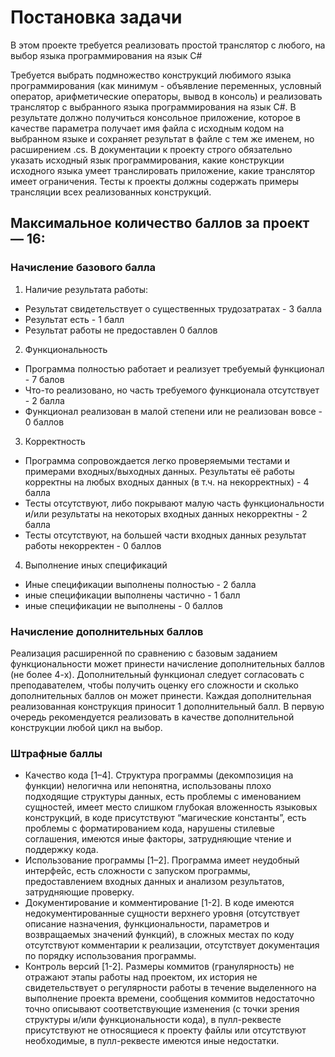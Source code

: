 # Постановка задачи

В этом проекте требуется реализовать простой транслятор с любого, на выбор языка программирования на язык C#

Требуется выбрать подмножество конструкций любимого языка программирования (как минимум - объявление переменных, условный оператор, арифметические операторы, вывод в консоль) и реализовать транслятор с выбранного языка программирования на язык C#.
В результате должно получиться консольное приложение, которое в качестве параметра получает имя файла с исходным кодом на выбранном языке и сохраняет результат в файле с тем же именем, но расширением .cs.
В документации к проекту строго обязательно указать исходный язык программирования, какие конструкции исходного языка умеет транслировать приложение, какие транслятор имеет ограничения. Тесты к проекты должны содержать примеры трансляции всех реализованных конструкций.

## Максимальное количество баллов за проект — 16:

### Начисление базового балла

1. Наличие результата работы:
* Результат свидетельствует о существенных трудозатратах - 3 балла
* Результат есть - 1 балл
* Результат работы не предоставлен 0 баллов

2. Функциональность
* Программа полностью работает и реализует требуемый функционал - 7 балов
* Что-то реализовано, но часть требуемого функционала отсутствует - 2 балла
* Функционал реализован в малой степени или не реализован вовсе - 0 баллов

3. Корректность
* Программа сопровождается легко проверяемыми тестами и примерами входных/выходных данных. Результаты её работы корректны на любых входных данных (в т.ч. на некорректных) - 4 балла
* Тесты отсутствуют, либо покрывают малую часть функциональности и/или результаты на некоторых входных данных некорректны - 2 балла
* Тесты отсутствуют, на большей части входных данных результат работы некорректен - 0 баллов

4. Выполнение иных спецификаций
* Иные спецификации выполнены полностью - 2 балла
* иные спецификации выполнены частично - 1 балл
* иные спецификации не выполнены - 0 баллов

### Начисление дополнительных баллов

Реализация расширенной по сравнению с базовым заданием функциональности может принести начисление дополнительных баллов (не более 4-х).
Дополнительный функционал следует согласовать с преподавателем, чтобы получить оценку его сложности и сколько дополнительных баллов он может принести.
Каждая дополнительная реализованная конструкция приносит 1 дополнительный балл. В первую очередь рекомендуется реализовать в качестве дополнительной конструкции любой цикл на выбор.

### Штрафные баллы

* Качество кода [1–4]. Структура программы (декомпозиция на функции) нелогична или непонятна, использованы плохо подходящие структуры данных, есть проблемы с именованием сущностей, имеет место слишком глубокая вложенность языковых конструкций, в коде присутствуют “магические константы”, есть проблемы с форматированием кода, нарушены стилевые соглашения, имеются иные факторы, затрудняющие чтение и поддержку кода.
* Использование программы [1–2]. Программа имеет неудобный интерфейс, есть сложности с запуском программы, предоставлением входных данных и анализом результатов, затрудняющие проверку.
* Документирование и комментирование [1-2]. В коде имеются недокументированные сущности верхнего уровня (отсутствует описание назначения, функциональности, параметров и возвращаемых значений функций), в сложных местах по коду отсутствуют комментарии к реализации, отсутствует документация по порядку использования программы.
* Контроль версий [1-2]. Размеры коммитов (гранулярность) не отражают этапы работы над проектом, их история не свидетельствует о регулярности работы в течение выделенного на выполнение проекта времени, сообщения коммитов недостаточно точно описывают соответствующие изменения (с точки зрения структуры и/или функциональности кода), в пулл-реквесте присутствуют не относящиеся к проекту файлы или отсутствуют необходимые, в пулл-реквесте имеются иные недостатки.
